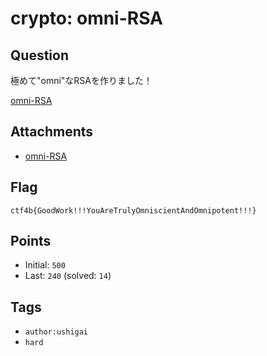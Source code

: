 # crypto: omni-RSA
## Question
極めて"omni"なRSAを作りました！

[omni-RSA](files)

## Attachments
- [omni-RSA](files)

## Flag
```
ctf4b{GoodWork!!!YouAreTrulyOmniscientAndOmnipotent!!!}
```

## Points
- Initial: `500`
- Last: `240` (solved: `14`)

## Tags
- `author:ushigai`
- `hard`
    
